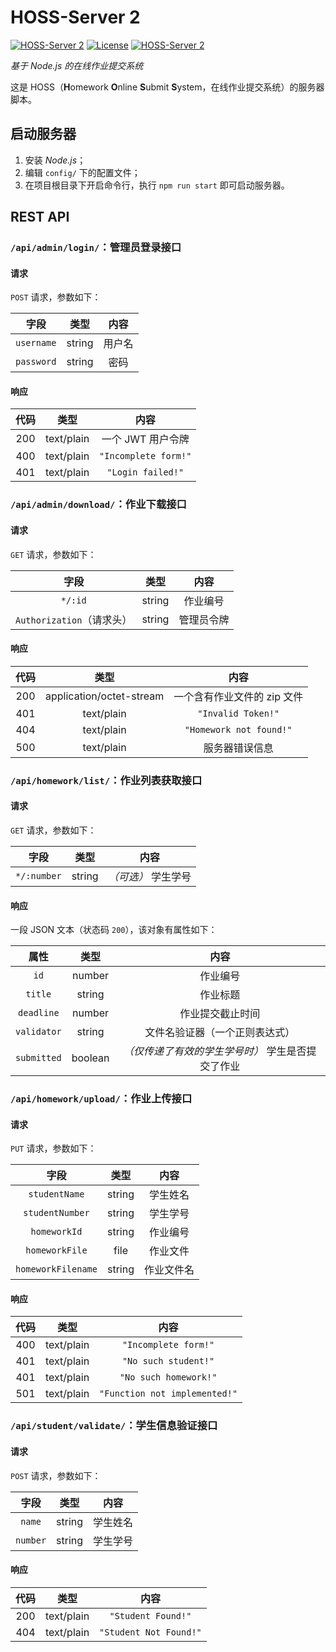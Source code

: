 # HOSS-Server 2

[![HOSS-Server 2](https://img.shields.io/badge/HOSS%20Server%202-developing-inactive.svg?logo=Node.js)](https://github.com/zsz12251665/HOSS-Server-2)
[![License](https://img.shields.io/github/license/zsz12251665/HOSS-Server-2.svg)](https://github.com/zsz12251665/HOSS-Server-2/blob/master/LICENCE)
[![HOSS-Server 2](https://img.shields.io/badge/contributing-manual-informational.svg)](https://github.com/zsz12251665/HOSS-Server-2/blob/master/contributing.md)

*基于 Node.js 的在线作业提交系统*

这是 HOSS（**H**omework **O**nline **S**ubmit **S**ystem，在线作业提交系统）的服务器脚本。

## 启动服务器

1. 安装 *Node.js*；
2. 编辑 `config/` 下的配置文件；
3. 在项目根目录下开启命令行，执行 `npm run start` 即可启动服务器。

## REST API

### `/api/admin/login/`：管理员登录接口

#### 请求

`POST` 请求，参数如下：

|    字段    |  类型  |  内容  |
| :--------: | :----: | :----: |
| `username` | string | 用户名 |
| `password` | string |  密码  |

#### 响应

| 代码  |    类型    |         内容         |
| :---: | :--------: | :------------------: |
|  200  | text/plain |  一个 JWT 用户令牌   |
|  400  | text/plain | `"Incomplete form!"` |
|  401  | text/plain |  `"Login failed!"`   |

### `/api/admin/download/`：作业下载接口

#### 请求

`GET` 请求，参数如下：

|           字段            |  类型  |    内容    |
| :-----------------------: | :----: | :--------: |
|          `*/:id`          | string |  作业编号  |
| `Authorization`（请求头） | string | 管理员令牌 |

#### 响应

| 代码  |           类型           |            内容             |
| :---: | :----------------------: | :-------------------------: |
|  200  | application/octet-stream | 一个含有作业文件的 zip 文件 |
|  401  |        text/plain        |     `"Invalid Token!"`      |
|  404  |        text/plain        |   `"Homework not found!"`   |
|  500  |        text/plain        |       服务器错误信息        |

### `/api/homework/list/`：作业列表获取接口

#### 请求

`GET` 请求，参数如下：

|    字段     |  类型  |        内容         |
| :---------: | :----: | :-----------------: |
| `*/:number` | string | *（可选）* 学生学号 |

#### 响应

一段 JSON 文本（状态码 `200`），该对象有属性如下：

|    属性     |  类型   |                       内容                        |
| :---------: | :-----: | :-----------------------------------------------: |
|    `id`     | number  |                     作业编号                      |
|   `title`   | string  |                     作业标题                      |
| `deadline`  | number  |                 作业提交截止时间                  |
| `validator` | string  |          文件名验证器（一个正则表达式）           |
| `submitted` | boolean | *（仅传递了有效的学生学号时）* 学生是否提交了作业 |

### `/api/homework/upload/`：作业上传接口

#### 请求

`PUT` 请求，参数如下：

|        字段        |  类型  |    内容    |
| :----------------: | :----: | :--------: |
|   `studentName`    | string |  学生姓名  |
|  `studentNumber`   | string |  学生学号  |
|    `homeworkId`    | string |  作业编号  |
|   `homeworkFile`   |  file  |  作业文件  |
| `homeworkFilename` | string | 作业文件名 |

#### 响应

| 代码  |    类型    |             内容              |
| :---: | :--------: | :---------------------------: |
|  400  | text/plain |     `"Incomplete form!"`      |
|  401  | text/plain |     `"No such student!"`      |
|  401  | text/plain |     `"No such homework!"`     |
|  501  | text/plain | `"Function not implemented!"` |

### `/api/student/validate/`：学生信息验证接口

#### 请求

`POST` 请求，参数如下：

|   字段   |  类型  |   内容   |
| :------: | :----: | :------: |
|  `name`  | string | 学生姓名 |
| `number` | string | 学生学号 |

#### 响应

| 代码  |    类型    |          内容          |
| :---: | :--------: | :--------------------: |
|  200  | text/plain |   `"Student Found!"`   |
|  404  | text/plain | `"Student Not Found!"` |
